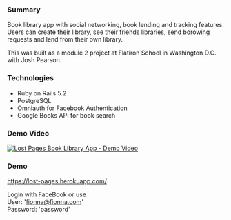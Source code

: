 ### Summary
Book library app with social networking, book lending and tracking features. Users can create their library, see their friends libraries, send borowing requests and lend from their own library.

This was built as a module 2 project at Flatiron School in Washington D.C. with Josh Pearson.

### Technologies
- Ruby on Rails 5.2
- PostgreSQL
- Omniauth for Facebook Authentication
- Google Books API for book search   
### Demo Video
[![Lost Pages Book Library App - Demo Video](https://img.youtube.com/vi/CypqOtIqTYk/0.jpg)](https://www.youtube.com/watch?v=CypqOtIqTYk)
### Demo 
https://lost-pages.herokuapp.com/

Login with FaceBook or use  
User: 'fionna@fionna.com'  
Password: 'password'  

